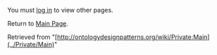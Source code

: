 You must [log in](http://ontologydesignpatterns.org/wiki/index.php?title=Special:UserLogin&returnto=Private:Main "Special:UserLogin") to view other pages.



Return to [Main Page](../Main_Page "Main Page").



Retrieved from "[http://ontologydesignpatterns.org/wiki/Private:Main](../Private/Main)"